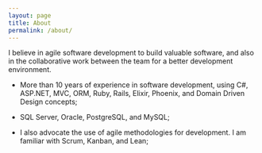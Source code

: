 ```yaml
---
layout: page
title: About
permalink: /about/
---
```


I believe in agile software development to build valuable software, and also in the collaborative work between the team for a better development environment.

* More than 10 years of experience in software development, using C#, ASP.NET, MVC, ORM, Ruby, Rails, Elixir, Phoenix, and Domain Driven Design concepts;

* SQL Server, Oracle, PostgreSQL, and MySQL;

* I also advocate the use of agile methodologies for development. I am familiar with Scrum, Kanban, and Lean;
